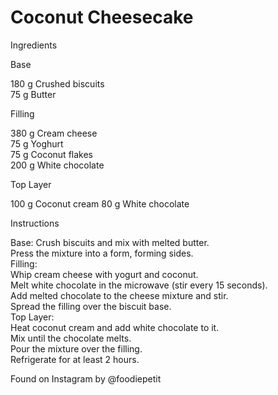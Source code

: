 # Coconut Cheesecake

Ingredients

Base

180 g Crushed biscuits  
75 g Butter

Filling

380 g Cream cheese  
75 g Yoghurt  
75 g Coconut flakes  
200 g White chocolate

Top Layer

100 g Coconut cream
80 g White chocolate

Instructions

Base:
Crush biscuits and mix with melted butter.  
Press the mixture into a form, forming sides.  
Filling:  
Whip cream cheese with yogurt and coconut.  
Melt white chocolate in the microwave (stir every 15 seconds).  
Add melted chocolate to the cheese mixture and stir.  
Spread the filling over the biscuit base.  
Top Layer:  
Heat coconut cream and add white chocolate to it.  
Mix until the chocolate melts.  
Pour the mixture over the filling.  
Refrigerate for at least 2 hours.  

Found on Instagram by @foodiepetit
